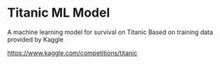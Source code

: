 # Titanic ML Model
A machine learning model for survival on Titanic 
Based on training data provided by Kaggle

https://www.kaggle.com/competitions/titanic
